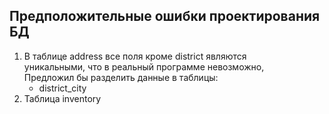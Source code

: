 ## Предположительные ошибки проектирования БД
1) В таблице address все поля кроме district являются  
уникальными, что в реальный программе невозможно,  
Предложил бы разделить данные в таблицы:
    * district_city 
2) Таблица inventory  
